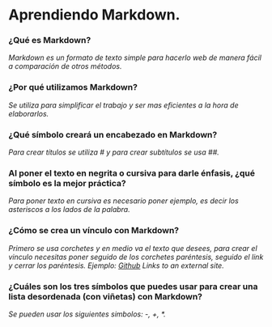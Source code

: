 # Aprendiendo Markdown.
### ¿Qué es Markdown?

_Markdown es un formato de texto simple para hacerlo web de manera fácil a comparación de otros métodos._

### ¿Por qué utilizamos Markdown?

_Se utiliza para simplificar el trabajo y ser mas eficientes a la hora de elaborarlos._

### ¿Qué símbolo creará un encabezado en Markdown?

_Para crear títulos se utiliza # y para crear subtítulos se usa ##._

### Al poner el texto en negrita o cursiva para darle énfasis, ¿qué símbolo es la mejor práctica?

_Para poner texto en cursiva es necesario poner *ejemplo*, es decir los asteriscos a los lados de la palabra._

### ¿Cómo se crea un vínculo con Markdown?

_Primero se usa corchetes y en medio va el texto que desees, para crear el vinculo necesitas poner seguido de los corchetes paréntesis, seguido el link y cerrar los paréntesis. Ejemplo:
[Github](https://github.com/) Links to an external site._

### ¿Cuáles son los tres símbolos que puedes usar para crear una lista desordenada (con viñetas) con Markdown?

_Se pueden usar los siguientes simbolos: -, +, *._
